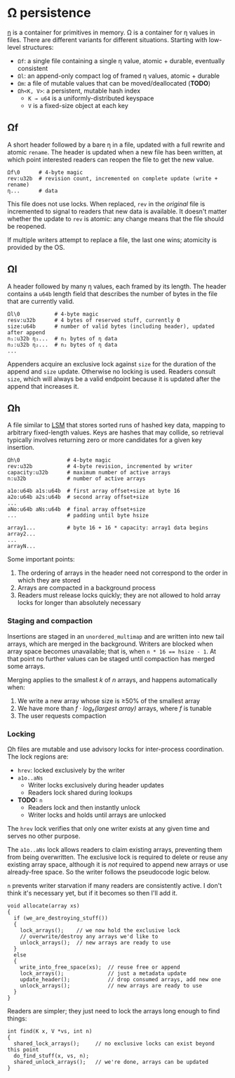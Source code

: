 # Ω persistence
[η](eta.md) is a container for primitives in memory. Ω is a container for η values in files. There are different variants for different situations. Starting with low-level structures:

+ `Ωf`: a single file containing a single η value, atomic + durable, eventually consistent
+ `Ωl`: an append-only compact log of framed η values, atomic + durable
+ `Ωm`: a file of mutable values that can be moved/deallocated (**TODO**)
+ `Ωh<K, V>`: a persistent, mutable hash index
  + `K → u64` is a uniformly-distributed keyspace
  + `V` is a fixed-size object at each key


## Ωf
A short header followed by a bare η in a file, updated with a full rewrite and atomic `rename`. The header is updated when a new file has been written, at which point interested readers can reopen the file to get the new value.

```
Ωf\0      # 4-byte magic
rev:u32b  # revision count, incremented on complete update (write + rename)
η...      # data
```

This file does not use locks. When replaced, `rev` in the _original_ file is incremented to signal to readers that new data is available. It doesn't matter whether the update to `rev` is atomic: any change means that the file should be reopened.

If multiple writers attempt to replace a file, the last one wins; atomicity is provided by the OS.


## Ωl
A header followed by many η values, each framed by its length. The header contains a `u64b` length field that describes the number of bytes in the file that are currently valid.

```
Ωl\0           # 4-byte magic
resv:u32b      # 4 bytes of reserved stuff, currently 0
size:u64b      # number of valid bytes (including header), updated after append
n₁:u32b η₁...  # n₁ bytes of η data
n₂:u32b η₂...  # n₂ bytes of η data
...
```

Appenders acquire an exclusive lock against `size` for the duration of the append and `size` update. Otherwise no locking is used. Readers consult `size`, which will always be a valid endpoint because it is updated after the append that increases it.


## Ωh
A file similar to [LSM](https://en.wikipedia.org/wiki/Log-structured_merge-tree) that stores sorted runs of hashed key data, mapping to arbitrary fixed-length values. Keys are hashes that may collide, so retrieval typically involves returning zero or more candidates for a given key insertion.

```
Ωh\0               # 4-byte magic
rev:u32b           # 4-byte revision, incremented by writer
capacity:u32b      # maximum number of active arrays
n:u32b             # number of active arrays

a1o:u64b a1s:u64b  # first array offset+size at byte 16
a2o:u64b a2s:u64b  # second array offset+size
...
aNo:u64b aNs:u64b  # final array offset+size
...                # padding until byte hsize

array1...          # byte 16 + 16 * capacity: array1 data begins
array2...
...
arrayN...
```

Some important points:

1. The ordering of arrays in the header need not correspond to the order in which they are stored
2. Arrays are compacted in a background process
3. Readers must release locks quickly; they are not allowed to hold array locks for longer than absolutely necessary


### Staging and compaction
Insertions are staged in an `unordered_multimap` and are written into new tail arrays, which are merged in the background. Writers are blocked when array space becomes unavailable; that is, when `n * 16 == hsize - 1`. At that point no further values can be staged until compaction has merged some arrays.

Merging applies to the smallest _k_ of _n_ arrays, and happens automatically when:

1. We write a new array whose size is ≥50% of the smallest array
2. We have more than _f · log₂(largest array)_ arrays, where _f_ is tunable
3. The user requests compaction


### Locking
Ωh files are mutable and use advisory locks for inter-process coordination. The lock regions are:

+ `hrev`: locked exclusively by the writer
+ `a1o..aNs`
  + Writer locks exclusively during header updates
  + Readers lock shared during lookups
+ **TODO:** `n`
  + Readers lock and then instantly unlock
  + Writer locks and holds until arrays are unlocked

The `hrev` lock verifies that only one writer exists at any given time and serves no other purpose.

The `a1o..aNs` lock allows readers to claim existing arrays, preventing them from being overwritten. The exclusive lock is required to delete or reuse any existing array space, although it is _not_ required to append new arrays or use already-free space. So the writer follows the pseudocode logic below.

`n` prevents writer starvation if many readers are consistently active. I don't think it's necessary yet, but if it becomes so then I'll add it.

```
void allocate(array xs)
{
  if (we_are_destroying_stuff())
  {
    lock_arrays();    // we now hold the exclusive lock
    // overwrite/destroy any arrays we'd like to
    unlock_arrays();  // new arrays are ready to use
  }
  else
  {
    write_into_free_space(xs);  // reuse free or append
    lock_arrays();              // just a metadata update
    update_header();            // drop consumed arrays, add new one
    unlock_arrays();            // new arrays are ready to use
  }
}
```

Readers are simpler; they just need to lock the arrays long enough to find things:

```
int find(K x, V *vs, int n)
{
  shared_lock_arrays();     // no exclusive locks can exist beyond this point
  do_find_stuff(x, vs, n);
  shared_unlock_arrays();   // we're done, arrays can be updated
}
```
